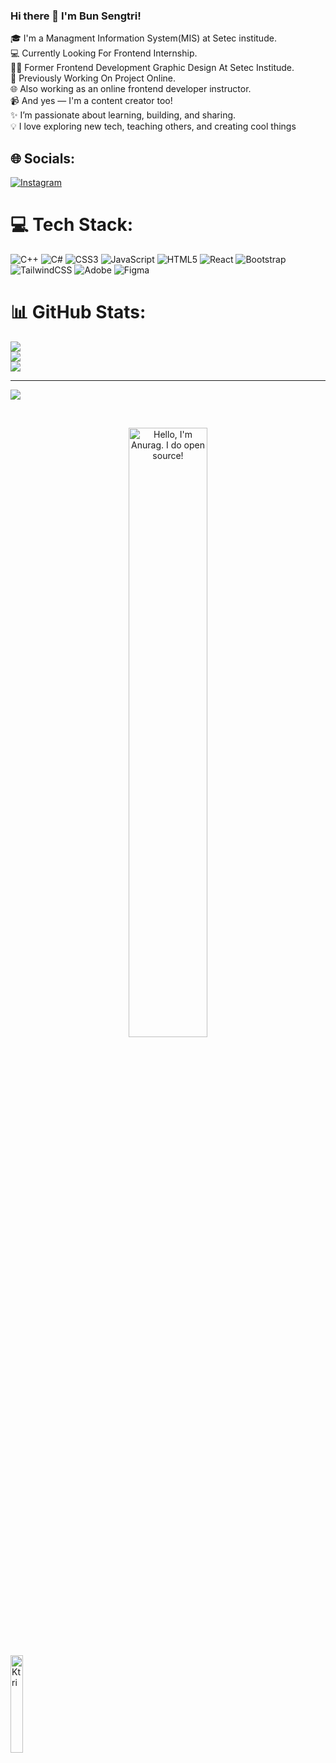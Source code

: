 ### Hi there 👋 I'm Bun Sengtri!
🎓 I'm a Managment Information System(MIS) at Setec institude. <br />
💻 Currently Looking For Frontend Internship. <br />
🧑‍🏫 Former Frontend Development Graphic Design At Setec Institude.<br />
💼 Previously Working On Project Online.<br />
🌐 Also working as an online frontend developer instructor.<br />
📹 And yes — I'm a content creator too!
<br />
✨ I’m passionate about learning, building, and sharing.<br />
💡 I love exploring new tech, teaching others, and creating cool things
<br />


## 🌐 Socials:
[![Instagram](https://img.shields.io/badge/Instagram-%23E4405F.svg?logo=Instagram&logoColor=white)](https://instagram.com/https://www.instagram.com/extra_s4ngtr1/) 

# 💻 Tech Stack:
![C++](https://img.shields.io/badge/c++-%2300599C.svg?style=for-the-badge&logo=c%2B%2B&logoColor=white) ![C#](https://img.shields.io/badge/c%23-%23239120.svg?style=for-the-badge&logo=csharp&logoColor=white) ![CSS3](https://img.shields.io/badge/css3-%231572B6.svg?style=for-the-badge&logo=css3&logoColor=white) ![JavaScript](https://img.shields.io/badge/javascript-%23323330.svg?style=for-the-badge&logo=javascript&logoColor=%23F7DF1E) ![HTML5](https://img.shields.io/badge/html5-%23E34F26.svg?style=for-the-badge&logo=html5&logoColor=white) ![React](https://img.shields.io/badge/react-%2320232a.svg?style=for-the-badge&logo=react&logoColor=%2361DAFB) ![Bootstrap](https://img.shields.io/badge/bootstrap-%238511FA.svg?style=for-the-badge&logo=bootstrap&logoColor=white) ![TailwindCSS](https://img.shields.io/badge/tailwindcss-%2338B2AC.svg?style=for-the-badge&logo=tailwind-css&logoColor=white) ![Adobe](https://img.shields.io/badge/adobe-%23FF0000.svg?style=for-the-badge&logo=adobe&logoColor=white) ![Figma](https://img.shields.io/badge/figma-%23F24E1E.svg?style=for-the-badge&logo=figma&logoColor=white)
# 📊 GitHub Stats:
![](https://github-readme-stats.vercel.app/api?username=sengtri457&theme=tokyonight&hide_border=false&include_all_commits=false&count_private=false)<br/>
![](https://nirzak-streak-stats.vercel.app/?user=sengtri457&theme=tokyonight&hide_border=false)<br/>
![](https://github-readme-stats.vercel.app/api/top-langs/?username=sengtri457&theme=tokyonight&hide_border=false&include_all_commits=false&count_private=false&layout=compact)

---
[![](https://visitcount.itsvg.in/api?id=sengtri457&icon=0&color=0)](https://visitcount.itsvg.in)


<br />
<p align="center"><a href="https://github.com/sengtri457" target="_blank"><img width="50%" alt="Hello, I'm Anurag. I do open source!" src="https://i.pinimg.com/originals/81/17/8b/81178b47a8598f0c81c4799f2cdd4057.gif" /></a></p>


<img alt="Ktri" width="20%" src="https://komarev.com/ghpvc/?username=JessicaaSun&color=ff69b4&style=for-the-badge" />
<br/>
